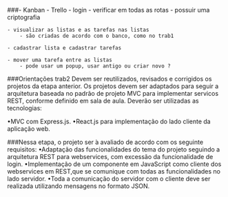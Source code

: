 ###- Kanban - Trello
    - login
        - verificar em todas as rotas
        - possuir uma criptografia

    - visualizar as listas e as tarefas nas listas
        - são criadas de acordo com o banco, como no trab1

    - cadastrar lista e cadastrar tarefas

    - mover uma tarefa entre as listas
        - pode usar um popup, usar antigo ou criar novo ?

###Orientações trab2
Devem ser reutilizados, revisados e corrigidos os projetos da etapa anterior. Os projetos devem ser adaptados para seguir a arquitetura baseada no padrão de projeto MVC para implementar servicos REST, conforme definido em sala de aula. Deverão ser utilizadas as tecnologias:

•MVC com Express.js.
•React.js para implementação do lado cliente da aplicação web.

###Nessa etapa, o projeto ser ́a avaliado de acordo com os seguinte requisitos:
•Adaptação das funcionalidades do tema do projeto seguindo a arquitetura REST para webservices, com excessão da funcionalidade de login.
•Implementação de um componente em JavaScript como cliente dos webservices em REST,que se comunique com todas as funcionalidades no lado servidor.
•Toda a comunicação do servidor com o cliente deve ser realizada utilizando mensagens no formato JSON.
